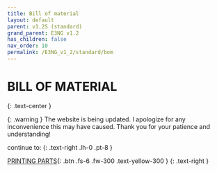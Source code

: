 ```yaml
---
title: Bill of material
layout: default
parent: v1.2S (standard)
grand_parent: E3NG v1.2
has_children: false
nav_order: 10
permalink: /E3NG_v1_2/standard/bom
---
```

# BILL OF MATERIAL
{: .text-center }

{: .warning }
The website is being updated. I apologize for any inconvenience this may have caused. Thank you for your patience and understanding!

continue to:
{: .text-right .lh-0 .pt-8 }

[PRINTING PARTS]{: .btn .fs-6 .fw-300 .text-yellow-300 }
{: .text-right }

[PRINTING PARTS]: https://rh3d.xyz/
